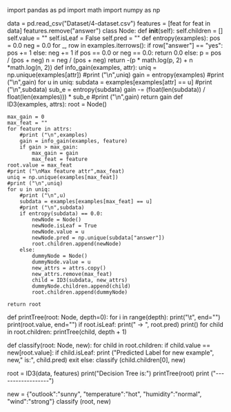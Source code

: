 import pandas as pd
import math
import numpy as np

data = pd.read_csv("Dataset/4-dataset.csv")
features = [feat for feat in data]
features.remove("answer")
class Node:
    def __init__(self):
        self.children = []
        self.value = ""
        self.isLeaf = False
        self.pred = ""
def entropy(examples):
    pos = 0.0
    neg = 0.0
    for _, row in examples.iterrows():
        if row["answer"] == "yes":
            pos += 1
        else:
            neg += 1
    if pos == 0.0 or neg == 0.0:
        return 0.0
    else:
        p = pos / (pos + neg)
        n = neg / (pos + neg)
        return -(p * math.log(p, 2) + n *math.log(n, 2))
def info_gain(examples, attr):
    uniq = np.unique(examples[attr])
    #print ("\n",uniq)
    gain = entropy(examples)
    #print ("\n",gain)
    for u in uniq:
        subdata = examples[examples[attr] == u]
        #print ("\n",subdata)
        sub_e = entropy(subdata)
        gain -= (float(len(subdata)) / float(len(examples))) * sub_e
        #print ("\n",gain)
    return gain
def ID3(examples, attrs):
    root = Node()

    max_gain = 0
    max_feat = ""
    for feature in attrs:
        #print ("\n",examples)
        gain = info_gain(examples, feature)
        if gain > max_gain:
            max_gain = gain
            max_feat = feature
    root.value = max_feat
    #print ("\nMax feature attr",max_feat)
    uniq = np.unique(examples[max_feat])
    #print ("\n",uniq)
    for u in uniq:
        #print ("\n",u)
        subdata = examples[examples[max_feat] == u]
        #print ("\n",subdata)
        if entropy(subdata) == 0.0:
            newNode = Node()
            newNode.isLeaf = True
            newNode.value = u
            newNode.pred = np.unique(subdata["answer"])
            root.children.append(newNode)
        else:
            dummyNode = Node()
            dummyNode.value = u
            new_attrs = attrs.copy()
            new_attrs.remove(max_feat)
            child = ID3(subdata, new_attrs)
            dummyNode.children.append(child)
            root.children.append(dummyNode)

    return root


def printTree(root: Node, depth=0):
    for i in range(depth):
        print("\t", end="")
    print(root.value, end="")
    if root.isLeaf:
        print(" -> ", root.pred)
    print()
    for child in root.children:
        printTree(child, depth + 1)


def classify(root: Node, new):
    for child in root.children:
        if child.value == new[root.value]:
            if child.isLeaf:
                print ("Predicted Label for new example", new," is:", child.pred)
                exit
            else:
                classify (child.children[0], new)


root = ID3(data, features)
print("Decision Tree is:")
printTree(root)
print ("------------------")

new = {"outlook":"sunny", "temperature":"hot", "humidity":"normal", "wind":"strong"}
classify (root, new)

